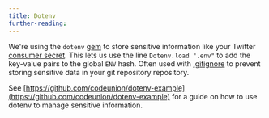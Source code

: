 ```yaml
---
title: Dotenv
further-reading:
---
```

We're using the `dotenv` [gem](/gem-library) to store sensitive information like your Twitter [consumer secret](/consumer-secret). This lets us use the line
`Dotenv.load ".env"` to add the key-value pairs to the global `ENV` hash. Often used with [.gitignore](/gitignore) to prevent storing sensitive data in your git repository repository.

See [https://github.com/codeunion/dotenv-example](https://github.com/codeunion/dotenv-example)
for a guide on how to use dotenv to manage sensitive information.
